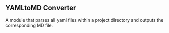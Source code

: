 ## YAMLtoMD Converter

A module that parses all yaml files within a project directory and outputs the corresponding MD file.
